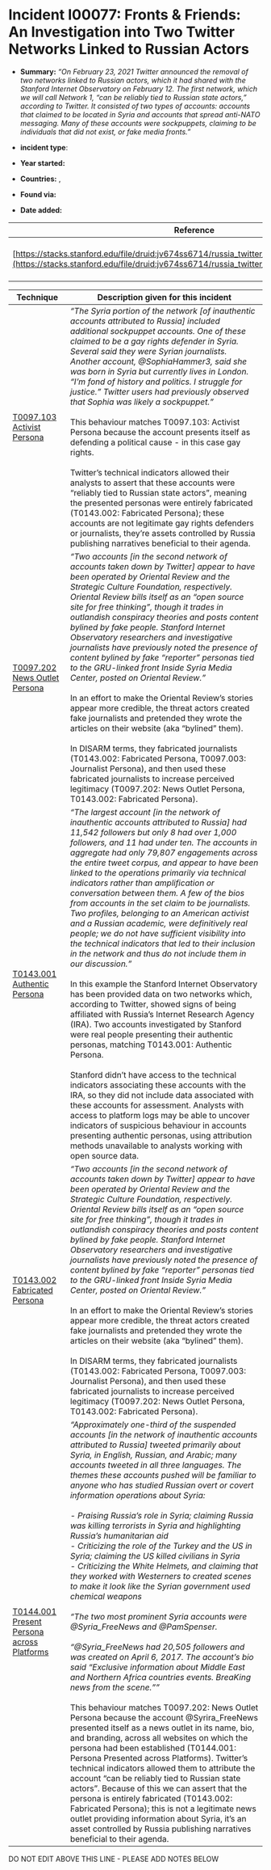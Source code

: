 # Incident I00077: Fronts & Friends: An Investigation into Two Twitter Networks Linked to Russian Actors

* **Summary:** <i>“On February 23, 2021 Twitter announced the removal of two networks linked to Russian actors, which it had shared with the Stanford Internet Observatory on February 12. The first network, which we will call Network 1, “can be reliably tied to Russian state actors,” according to Twitter. It consisted of two types of accounts: accounts that claimed to be located in Syria and accounts that spread anti-NATO messaging. Many of these accounts were sockpuppets, claiming to be individuals that did not exist, or fake media fronts.”</I>

* **incident type**: 

* **Year started:** 

* **Countries:**  , 

* **Found via:** 

* **Date added:** 


| Reference | Pub Date | Authors | Org | Archive |
| --------- | -------- | ------- | --- | ------- |
| [https://stacks.stanford.edu/file/druid:jv674ss6714/russia_twitter_takedown_feb_23_2021.pdf](https://stacks.stanford.edu/file/druid:jv674ss6714/russia_twitter_takedown_feb_23_2021.pdf) | 2021/02/23 | Renée DiResta, Shelby Grossman | Stanford Internet Observatory | [https://web.archive.org/web/20231227044952/https://stacks.stanford.edu/file/druid:jv674ss6714/russia_twitter_takedown_feb_23_2021.pdf](https://web.archive.org/web/20231227044952/https://stacks.stanford.edu/file/druid:jv674ss6714/russia_twitter_takedown_feb_23_2021.pdf) |

 

| Technique | Description given for this incident |
| --------- | ------------------------- |
| [T0097.103 Activist Persona](../../generated_pages/techniques/T0097.103.md) | <i>“The Syria portion of the network [of inauthentic accounts attributed to Russia] included additional sockpuppet accounts. One of these claimed to be a gay rights defender in Syria. Several said they were Syrian journalists. Another account, @SophiaHammer3, said she was born in Syria but currently lives in London. “I’m fond of history and politics. I struggle for justice.” Twitter users had previously observed that Sophia was likely a sockpuppet.”</i><br><br> This behaviour matches T0097.103: Activist Persona because the account presents itself as defending a political cause - in this case gay rights.<br><br> Twitter’s technical indicators allowed their analysts to assert that these accounts were “reliably tied to Russian state actors”, meaning the presented personas were entirely fabricated (T0143.002: Fabricated Persona); these accounts are not legitimate gay rights defenders or journalists, they’re assets controlled by Russia publishing narratives beneficial to their agenda. |
| [T0097.202 News Outlet Persona](../../generated_pages/techniques/T0097.202.md) | <i>“Two accounts [in the second network of accounts taken down by Twitter] appear to have been operated by Oriental Review and the Strategic Culture Foundation, respectively. Oriental Review bills itself as an “open source site for free thinking”, though it trades in outlandish conspiracy theories and posts content bylined by fake people. Stanford Internet Observatory researchers and investigative journalists have previously noted the presence of content bylined by fake “reporter” personas tied to the GRU-linked front Inside Syria Media Center, posted on Oriental Review.”</i><br><br> In an effort to make the Oriental Review’s stories appear more credible, the threat actors created fake journalists and pretended they wrote the articles on their website (aka “bylined” them).<br><br> In DISARM terms, they fabricated journalists (T0143.002: Fabricated Persona, T0097.003: Journalist Persona), and then used these fabricated journalists to increase perceived legitimacy (T0097.202: News Outlet Persona, T0143.002: Fabricated Persona). |
| [T0143.001 Authentic Persona](../../generated_pages/techniques/T0143.001.md) | <i>“The largest account [in the network of inauthentic accounts attributed to Russia] had 11,542 followers but only 8 had over 1,000 followers, and 11 had under ten. The accounts in aggregate had only 79,807 engagements across the entire tweet corpus, and appear to have been linked to the operations primarily via technical indicators rather than amplification or conversation between them. A few of the bios from accounts in the set claim to be journalists. Two profiles, belonging to an American activist and a Russian academic, were definitively real people; we do not have sufficient visibility into the technical indicators that led to their inclusion in the network and thus do not include them in our discussion.”</i><br><br> In this example the Stanford Internet Observatory has been provided data on two networks which, according to Twitter, showed signs of being affiliated with Russia’s Internet Research Agency (IRA). Two accounts investigated by Stanford were real people presenting their authentic personas, matching T0143.001: Authentic Persona.<br><br> Stanford didn’t have access to the technical indicators associating these accounts with the IRA, so they did not include data associated with these accounts for assessment. Analysts with access to platform logs may be able to uncover indicators of suspicious behaviour in accounts presenting authentic personas, using attribution methods unavailable to analysts working with open source data. |
| [T0143.002 Fabricated Persona](../../generated_pages/techniques/T0143.002.md) | <i>“Two accounts [in the second network of accounts taken down by Twitter] appear to have been operated by Oriental Review and the Strategic Culture Foundation, respectively. Oriental Review bills itself as an “open source site for free thinking”, though it trades in outlandish conspiracy theories and posts content bylined by fake people. Stanford Internet Observatory researchers and investigative journalists have previously noted the presence of content bylined by fake “reporter” personas tied to the GRU-linked front Inside Syria Media Center, posted on Oriental Review.”</i><br><br> In an effort to make the Oriental Review’s stories appear more credible, the threat actors created fake journalists and pretended they wrote the articles on their website (aka “bylined” them).<br><br> In DISARM terms, they fabricated journalists (T0143.002: Fabricated Persona, T0097.003: Journalist Persona), and then used these fabricated journalists to increase perceived legitimacy (T0097.202: News Outlet Persona, T0143.002: Fabricated Persona). |
| [T0144.001 Present Persona across Platforms](../../generated_pages/techniques/T0144.001.md) | <i>“Approximately one-third of the suspended accounts [in the network of inauthentic accounts attributed to Russia] tweeted primarily about Syria, in English, Russian, and Arabic; many accounts tweeted in all three languages. The themes these accounts pushed will be familiar to anyone who has studied Russian overt or covert information operations about Syria: <br> <br>- Praising Russia’s role in Syria; claiming Russia was killing terrorists in Syria and highlighting Russia’s humanitarian aid <br>- Criticizing the role of the Turkey and the US in Syria; claiming the US killed civilians in Syria <br>- Criticizing the White Helmets, and claiming that they worked with Westerners to created scenes to make it look like the Syrian government used chemical weapons <br><br> “The two most prominent Syria accounts were @Syria_FreeNews and @PamSpenser. <br><br> “@Syria_FreeNews had 20,505 followers and was created on April 6, 2017. The account’s bio said “Exclusive information about Middle East and Northern Africa countries events. BreaKing news from the scene.””</i><br><br> This behaviour matches T0097.202: News Outlet Persona because the account @Syrira_FreeNews presented itself as a news outlet in its name, bio, and branding, across all websites on which the persona had been established (T0144.001: Persona Presented across Platforms). Twitter’s technical indicators allowed them to attribute the account “can be reliably tied to Russian state actors”. Because of this we can assert that the persona is entirely fabricated (T0143.002: Fabricated Persona); this is not a legitimate news outlet providing information about Syria, it’s an asset controlled by Russia publishing narratives beneficial to their agenda. |


DO NOT EDIT ABOVE THIS LINE - PLEASE ADD NOTES BELOW